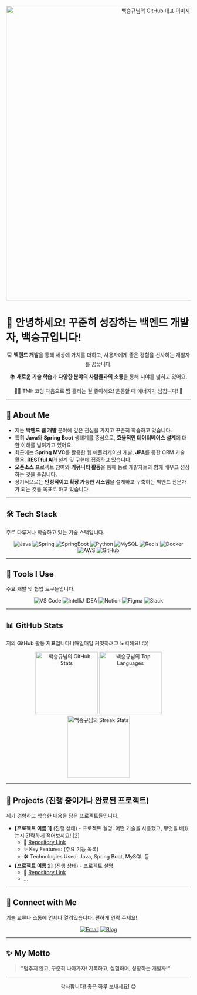 <div align="center">

  <img src="https://github.com/user-attachments/assets/f31752e9-6249-4979-ac41-89d0deeaa20f" width="800" alt="백승규님의 GitHub 대표 이미지"/>

</div>

# 👋 안녕하세요! 꾸준히 성장하는 백엔드 개발자, 백승규입니다!

<div align="center">
  <p>💻 <strong>백엔드 개발</strong>을 통해 세상에 가치를 더하고, 사용자에게 좋은 경험을 선사하는 개발자를 꿈꿉니다.</p>
  <p>📚 <strong>새로운 기술 학습</strong>과 <strong>다양한 분야의 사람들과의 소통</strong>을 통해 시야를 넓히고 있어요.</p>
  <p>🏋️‍♂️ TMI: 코딩 다음으로 땀 흘리는 걸 좋아해요! 운동할 때 에너지가 넘칩니다! 💪</p>
</div>

---

## 🌟 About Me

*   저는 **백엔드 웹 개발** 분야에 깊은 관심을 가지고 꾸준히 학습하고 있습니다.
*   특히 **Java**와 **Spring Boot** 생태계를 중심으로, **효율적인 데이터베이스 설계**에 대한 이해를 넓혀가고 있어요.
*   최근에는 **Spring MVC**를 활용한 웹 애플리케이션 개발, **JPA**를 통한 ORM 기술 활용, **RESTful API** 설계 및 구현에 집중하고 있습니다.
*   **오픈소스** 프로젝트 참여와 **커뮤니티 활동**을 통해 동료 개발자들과 함께 배우고 성장하는 것을 즐깁니다.
*   장기적으로는 **안정적이고 확장 가능한 시스템**을 설계하고 구축하는 백엔드 전문가가 되는 것을 목표로 하고 있습니다.

---

## 🛠️ Tech Stack

주로 다루거나 학습하고 있는 기술 스택입니다.

<div align="center">
  <p>
    <img src="https://img.shields.io/badge/Java-007396?style=for-the-badge&logo=java&logoColor=white" alt="Java"/>
    <img src="https://img.shields.io/badge/Spring-6DB33F?style=for-the-badge&logo=spring&logoColor=white" alt="Spring"/>
    <img src="https://img.shields.io/badge/SpringBoot-6DB33F?style=for-the-badge&logo=springboot&logoColor=white" alt="SpringBoot"/>
    <img src="https://img.shields.io/badge/Python-3776AB?style=for-the-badge&logo=python&logoColor=white" alt="Python"/>
    <img src="https://img.shields.io/badge/MySQL-4479A1?style=for-the-badge&logo=mysql&logoColor=white" alt="MySQL"/>
    <img src="https://img.shields.io/badge/Redis-DC382D?style=for-the-badge&logo=redis&logoColor=white" alt="Redis"/>
    <img src="https://img.shields.io/badge/Docker-2496ED?style=for-the-badge&logo=docker&logoColor=white" alt="Docker"/>
    <img src="https://img.shields.io/badge/AWS-232F3E?style=for-the-badge&logo=amazon-aws&logoColor=white" alt="AWS"/>
    <img src="https://img.shields.io/badge/GitHub-181717?style=for-the-badge&logo=github&logoColor=white" alt="GitHub"/>
  </p>
</div>

---

## 🧰 Tools I Use

주요 개발 및 협업 도구들입니다.

<div align="center">
  <p>
    <img src="https://img.shields.io/badge/VS%20Code-007ACC?style=for-the-badge&logo=visual-studio-code&logoColor=white" alt="VS Code"/>
    <img src="https://img.shields.io/badge/IntelliJ%20IDEA-000000?style=for-the-badge&logo=intellij-idea&logoColor=white" alt="IntelliJ IDEA"/> <!-- 주로 사용하시는 IDE를 추가하시면 좋아요 -->
    <img src="https://img.shields.io/badge/Notion-000000?style=for-the-badge&logo=notion&logoColor=white" alt="Notion"/>
    <img src="https://img.shields.io/badge/Figma-F24E1E?style=for-the-badge&logo=figma&logoColor=white" alt="Figma"/>
    <img src="https://img.shields.io/badge/Slack-4A154B?style=for-the-badge&logo=slack&logoColor=white" alt="Slack"/>
  </p>
</div>

---

## 📊 GitHub Stats

저의 GitHub 활동 지표입니다! (매일매일 커밋하려고 노력해요! 😜)

<div align="center">
  <img src="https://github-readme-stats.vercel.app/api?username=seungg8361&show_icons=true&theme=tokyonight&cache_seconds=3600" height="170" alt="백승규님의 GitHub Stats"/>
  <img src="https://github-readme-stats.vercel.app/api/top-langs/?username=seungg8361&layout=compact&theme=tokyonight&cache_seconds=3600" height="170" alt="백승규님의 Top Languages"/>
  <img src="https://streak-stats.demolab.com?user=seungg8361&theme=tokyonight&hide_border=true" height="170" alt="백승규님의 Streak Stats"/>
</div>

---

## 🌱 Projects (진행 중이거나 완료된 프로젝트)

제가 경험하고 학습한 내용을 담은 프로젝트들입니다.

*   **[프로젝트 이름 1]** (진행 상태) - 프로젝트 설명. 어떤 기술을 사용했고, 무엇을 배웠는지 간략하게 적어보세요! [[2]](https://www.makeareadme.com/)
    *   🔗 [Repository Link](링크)
    *   ✨ Key Features: (주요 기능 목록)
    *   🛠️ Technologies Used: Java, Spring Boot, MySQL 등
*   **[프로젝트 이름 2]** (진행 상태) - 프로젝트 설명.
    *   🔗 [Repository Link](링크)
    *   ...

---

## 🤝 Connect with Me

기술 교류나 소통에 언제나 열려있습니다! 편하게 연락 주세요!

<div align="center">
  <a href="seungg8361@gmail.com"><img src="https://img.shields.io/badge/Email-D14836?style=for-the-badge&logo=gmail&logoColor=white" alt="Email"/></a> <!-- 본인 이메일로 변경해주세요 -->
  <a href="https://seungg8361.tistory.com/"><img src="https://img.shields.io/badge/Blog-000000?style=for-the-badge&logo=blogger&logoColor=white" alt="Blog"/></a>
</div>

---

## ✨ My Motto

> **"멈추지 않고, 꾸준히 나아가자! 기록하고, 실험하며, 성장하는 개발자!"**

---

<div align="center">
  감사합니다! 좋은 하루 보내세요! 😊
</div>

